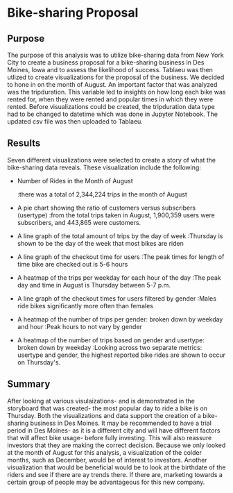 # Bike-sharing Proposal

## Purpose
  The purpose of this analysis was to utilize bike-sharing data from New York City to create a business proposal for a bike-sharing business in Des Moines, Iowa and to assess the likelihood of success. Tablaeu was then utlized to create visualizations for the proposal of the business. We decided to hone in on the month of August. An important factor that was analyzed was the tripduration. This variable led to insights on how long each bike was rented for, when they were rented and popular times in which they were rented. Before visualizations could be created, the tripduration data type had to be changed to datetime which was done in Jupyter Notebook. The updated csv file was then uploaded to Tablaeu. 
  
 ## Results 
 Seven different visualizations were selected to create a story of what the bike-sharing data reveals. These visualization include the following: 
 - Number of Rides in the Month of August 
 
      :there was a total of 2,344,224 trips in the month of August
 - A pie chart showing the ratio of customers versus subscribers (usertype)
      :from the total trips taken in August, 1,900,359 users were subscribers, and 443,865 were customers. 
 - A line graph of the total amount of trips by the day of week
      :Thursday is shown to be the day of the week that most bikes are riden
 - A line graph of the checkout time for users 
      :The peak times for length of time bike are checked out is 5-6 hours 
 - A heatmap of the trips per weekday for each hour of the day
      :The peak day and time in August is Thursday between 5-7 p.m.
 - A line graph of the checkout times for users filtered by gender
      :Males ride bikes significantly more often than females
 - A heatmap of the number of trips per gender: broken down by weekday and hour
      :Peak hours to not vary by gender
 - A heatmap of the number of trips based on gender and usertype: broken down by weekday 
      :Looking across two separate metrics: usertype and gender, the highest reported bike rides are shown to occur on Thursday's. 
 
 ## Summary 
 After looking at various visulaizations- and is demonstrated in the storyboard that was created- the most popular day to ride a bike is on Thursday. Both the visualizations and data support the creation of a bike-sharing business in Des Moines. It may be recommended to have a trial period in Des Moines- as it is a different city and will have different factors that will affect bike usage- before fully investing. This will also reassure investors that they are making the correct decision. Because we only looked at the month of August for this analysis, a visualization of the colder months, such as December, would be of interest to investors. Another visualization that would be beneficial would be to look at the birthdate of the riders and see if there are ay trends there. If there are, marketing towards a certain group of people may be advantageous for this new company. 

